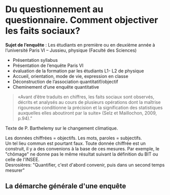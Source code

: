 # Du questionnement au questionnaire. Comment objectiver les faits sociaux?

**Sujet de l’enquête** : Les étudiants en première ou en deuxième année à l’université Paris VI – Jussieu, physique \(Faculté des Sciences\)

* Présentation syllabus
* Présentation de l’enquête Paris VI
* évaluation de la formation par les étudiants L1- L2 de physique
* Accueil, orientation, mode de vie, expression en classe
* Déconstruction de l’association quantitatif/objectif
* Cheminement d’une enquête quantitative

> «Avant d’être traduits en chiffres, les faits sociaux sont observés, décrits et analysés au cours de plusieurs opérations dont la maîtrise rigoureuse conditionne la précision et la signification des statistiques auxquelles elles aboutiront par la suite» \(Selz et Maillochon, 2009, p.94\).”

Texte de P. Barthelemy sur le changement climatique.

Les données chiffrées = objectifs. Les mots, paroles = subjectifs.  
Un tel lieu commun est pourtant faux. Toute donnée chiffrée est un construit, il y a des convenions à la base de ces mesures. Par exemple, le "chômage" ne donne pas le même résultat suivant la définition du BIT ou celle de l'INSEE.  
Desrosières: "Quantifier, c'est d'abord convenir, puis dans un second temps mesurer"

## La démarche générale d'une enquête

